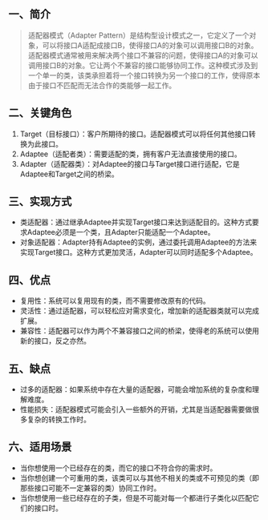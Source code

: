 ## 一、简介

> 适配器模式（Adapter Pattern）是结构型设计模式之一，它定义了一个对象，可以将接口A适配成接口B，使得接口A的对象可以调用接口B的对象。
>适配器模式通常被用来解决两个接口不兼容的问题，使得接口A的对象可以调用接口B的对象。它让两个不兼容的接口能够协同工作。这种模式涉及到一个单一的类，该类承担着将一个接口转换为另一个接口的工作，使得原本由于接口不匹配而无法合作的类能够一起工作。

## 二、关键角色

1. Target（目标接口）：客户所期待的接口。适配器模式可以将任何其他接口转换为此接口。
2. Adaptee（适配者类）：需要适配的类，拥有客户无法直接使用的接口。
3. Adapter（适配器类）：对Adaptee的接口与Target接口进行适配，它是Adaptee和Target之间的桥梁。

## 三、实现方式

* 类适配器：通过继承Adaptee并实现Target接口来达到适配目的。这种方式要求Adaptee必须是一个类，且Adapter只能适配一个Adaptee。
* 对象适配器：Adapter持有Adaptee的实例，通过委托调用Adaptee的方法来实现Target接口。这种方式更加灵活，Adapter可以同时适配多个Adaptee。

## 四、优点

* 复用性：系统可以复用现有的类，而不需要修改原有的代码。
* 灵活性：通过适配器，可以轻松应对需求变化，增加新的适配器类就可以完成扩展。
* 兼容性：适配器可以作为两个不兼容接口之间的桥梁，使得老的系统可以使用新的接口，反之亦然。

## 五、缺点

* 过多的适配器：如果系统中存在大量的适配器，可能会增加系统的复杂度和理解难度。
* 性能损失：适配器模式可能会引入一些额外的开销，尤其是当适配器需要做很多复杂的转换工作时。

## 六、适用场景

* 当你想使用一个已经存在的类，而它的接口不符合你的需求时。
* 当你想创建一个可重用的类，该类可以与其他不相关的类或不可预见的类（即那些接口可能不一定兼容的类）协同工作时。
* 当你想使用一些已经存在的子类，但是不可能对每一个都进行子类化以匹配它们的接口时。